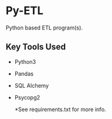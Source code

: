 # Py-ETL

Python based ETL program(s).

## Key Tools Used

* Python3
* Pandas
* SQL Alchemy
* Psycopg2 

  *See requirements.txt for more info. 